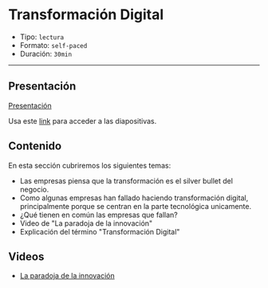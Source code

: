 # Transformación Digital

* Tipo: `lectura`
* Formato: `self-paced`
* Duración: `30min`

***

## Presentación

[Presentación](https://docs.google.com/presentation/d/e/2PACX-1vQXIe0m6NuvglaLbxmWrhW_fmOE3QtWMOyxl2mug-aZ7iEDLQP99A4Kwzw82-eCSvCzlid7fVgKYdYo/pub?start=false&loop=false&delayms=3000)

Usa este [link](https://docs.google.com/presentation/d/1dyFgojH4E-ojJE5B3BO4QxqjmsFI8GCNsuiz8yZJMS4/edit#slide=id.g36f92c28ba_0_79)
para acceder a las diapositivas.

## Contenido

En esta sección cubriremos los siguientes temas:

* Las empresas piensa que la transformación es el silver bullet del negocio.
* Como algunas empresas han fallado haciendo transformación digital,
  principalmente porque se centran en la parte tecnológica unicamente.
* ¿Qué tienen en común las empresas que fallan?
* Video de "La paradoja de la innovación"
* Explicación del término "Transformación Digital"

## Videos

* [La paradoja de la innovación](https://www.youtube.com/watch?v=Afq5mJhuI_g)
